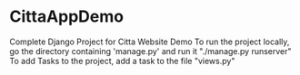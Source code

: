 # CittaAppDemo
Complete Django Project for Citta Website Demo
To run the project locally, go the directory containing 'manage.py' and run it "./manage.py runserver"
To add Tasks to the project, add a task to the file "views.py"

